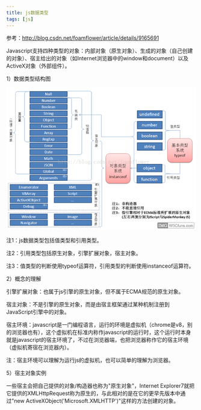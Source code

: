 ```yaml
---
title: js数据类型
tags: [js]
---
```


参考：http://blog.csdn.net/foamflower/article/details/9165691

Javascript支持四种类型的对象：内部对象（原生对象）、生成的对象（自己创建的对象）、宿主给出的对象（如Internet浏览器中的window和document）以及ActiveX对象（外部组件）。

1）数据类型结构图

![](/images/js/base/type/datatype.png)

注1：js数据类型包括值类型和引用类型。

注2：引用类型包括原生对象，引擎扩展对象，宿主对象。

注3：值类型的判断使用typeof运算符，引用类型的判断使用instanceof运算符。

2）概念的理解

引擎扩展对象：也属于js引擎的原生对象，但不属于ECMA规范的原生对象。

宿主对象：不是引擎的原生对象，而是由宿主框架通过某种机制注册到JavaScript引擎中的对象。

宿主环境：javascript是一门编程语言，运行的环境是虚拟机（chrome是v8，别的浏览器也有），这个虚拟机在标准内称作javascript的运行时，这个运行时本身就是javascript的宿主环境了，不过在浏览器端，也把浏览器称作它的宿主环境（虚拟机寄宿在浏览器内）。

注：宿主环境可以理解为运行js的虚拟机，也可以简单的理解为浏览器。

5）宿主对象实例

一些宿主会把自己提供的对象/构造器也称为"原生对象"，Internet Explorer7就把它提供的XMLHttpRequest称为原生的，与此相对的是在它的更早先版本中通过"new ActiveXObject('Microsoft.XMLHTTP')"这样的方法创建的对象。
